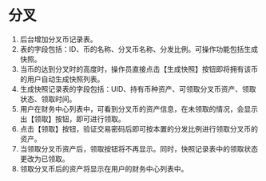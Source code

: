 # 分叉

1. 后台增加分叉币记录表。
2. 表的字段包括：ID、币的名称、分叉币名称、分发比例。可操作功能包括生成快照。
3. 当币的达到分叉时的高度时，操作员直接点击【生成快照】按钮即将拥有该币的用户自动生成快照列表。
4. 生成快照记录表的字段包括：UID、持有币种资产、可领取分叉币资产、领取状态、领取时间。
5. 用户在财务中心列表中，可看到分叉币的资产信息，在未领取的情况，会显示出【领取】按钮，即可进行领取。
6. 点击【领取】按钮，验证交易密码后即可按本置的分发比例进行领取分叉币的资产。
7. 当领取分叉币资产后，领取按钮将不再显示。同时，快照记录表中的领取状态更改为已领取。
8. 领取分叉币后的资产将显示在用户的财务中心列表中。